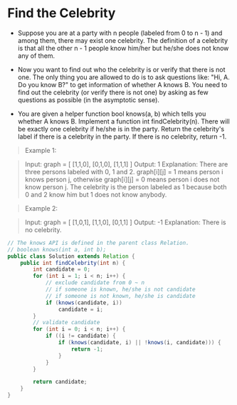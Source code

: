# Find the Celebrity
- Suppose you are at a party with n people (labeled from 0 to n - 1) and among them, there may exist one celebrity. The definition of a celebrity is that all the other n - 1 people know him/her but he/she does not know any of them.

- Now you want to find out who the celebrity is or verify that there is not one. The only thing you are allowed to do is to ask questions like: "Hi, A. Do you know B?" to get information of whether A knows B. You need to find out the celebrity (or verify there is not one) by asking as few questions as possible (in the asymptotic sense).

- You are given a helper function bool knows(a, b) which tells you whether A knows B. Implement a function int findCelebrity(n). There will be exactly one celebrity if he/she is in the party. Return the celebrity's label if there is a celebrity in the party. If there is no celebrity, return -1.


> Example 1:

> Input: graph = [
>  [1,1,0],
>  [0,1,0],
>  [1,1,1]
> ]
> Output: 1
> Explanation: There are three persons labeled with 0, 1 and 2. graph[i][j] = 1 means person i knows person j, otherwise graph[i][j] = 0 means person i does not know person j. The celebrity is the person labeled as 1 because both 0 and 2 know him but 1 does not know anybody.

> Example 2:

> Input: graph = [
>  [1,0,1],
>  [1,1,0],
>  [0,1,1]
> ]
> Output: -1
> Explanation: There is no celebrity.


```java
// The knows API is defined in the parent class Relation.
// boolean knows(int a, int b);
public class Solution extends Relation {
    public int findCelebrity(int n) {
        int candidate = 0;
        for (int i = 1; i < n; i++) {
			// exclude candidate from 0 ~ n 
			// if someone is known, he/she is not candidate
			// if someone is not known, he/she is candidate
            if (knows(candidate, i))
                candidate = i;
        }
		// validate candidate
        for (int i = 0; i < n; i++) {
            if ((i != candidate) {
				if (knows(candidate, i) || !knows(i, candidate))) {
					return -1;
				}
			}
        }

        return candidate;
    }
}
```

